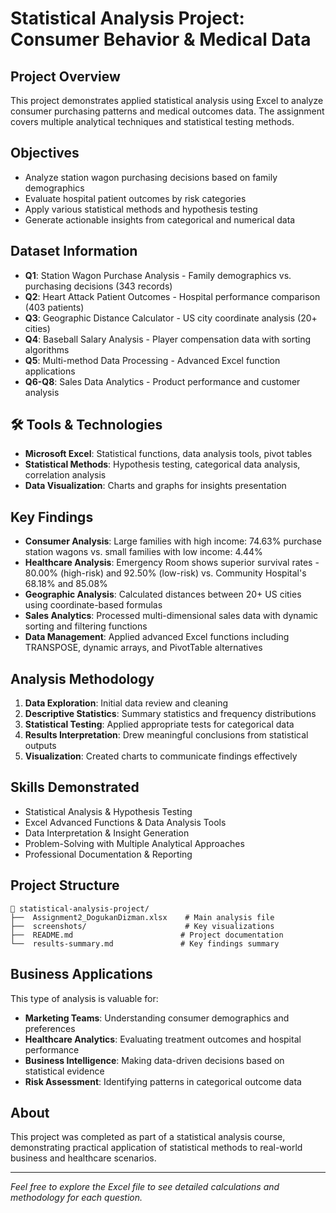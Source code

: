 # Statistical Analysis Project: Consumer Behavior & Medical Data

##  Project Overview
This project demonstrates applied statistical analysis using Excel to analyze consumer purchasing patterns and medical outcomes data. The assignment covers multiple analytical techniques and statistical testing methods.

##  Objectives
- Analyze station wagon purchasing decisions based on family demographics
- Evaluate hospital patient outcomes by risk categories
- Apply various statistical methods and hypothesis testing
- Generate actionable insights from categorical and numerical data

##  Dataset Information
- **Q1**: Station Wagon Purchase Analysis - Family demographics vs. purchasing decisions (343 records)
- **Q2**: Heart Attack Patient Outcomes - Hospital performance comparison (403 patients)
- **Q3**: Geographic Distance Calculator - US city coordinate analysis (20+ cities)
- **Q4**: Baseball Salary Analysis - Player compensation data with sorting algorithms
- **Q5**: Multi-method Data Processing - Advanced Excel function applications
- **Q6-Q8**: Sales Data Analytics - Product performance and customer analysis

## 🛠 Tools & Technologies
- **Microsoft Excel**: Statistical functions, data analysis tools, pivot tables
- **Statistical Methods**: Hypothesis testing, categorical data analysis, correlation analysis
- **Data Visualization**: Charts and graphs for insights presentation

##  Key Findings
- **Consumer Analysis**: Large families with high income: 74.63% purchase station wagons vs. small families with low income: 4.44%
- **Healthcare Analysis**: Emergency Room shows superior survival rates - 80.00% (high-risk) and 92.50% (low-risk) vs. Community Hospital's 68.18% and 85.08%
- **Geographic Analysis**: Calculated distances between 20+ US cities using coordinate-based formulas
- **Sales Analytics**: Processed multi-dimensional sales data with dynamic sorting and filtering functions
- **Data Management**: Applied advanced Excel functions including TRANSPOSE, dynamic arrays, and PivotTable alternatives

##  Analysis Methodology
1. **Data Exploration**: Initial data review and cleaning
2. **Descriptive Statistics**: Summary statistics and frequency distributions  
3. **Statistical Testing**: Applied appropriate tests for categorical data
4. **Results Interpretation**: Drew meaningful conclusions from statistical outputs
5. **Visualization**: Created charts to communicate findings effectively

##  Skills Demonstrated
- Statistical Analysis & Hypothesis Testing
- Excel Advanced Functions & Data Analysis Tools
- Data Interpretation & Insight Generation
- Problem-Solving with Multiple Analytical Approaches
- Professional Documentation & Reporting

##  Project Structure
```
📁 statistical-analysis-project/
├──  Assignment2_DogukanDizman.xlsx    # Main analysis file
├──  screenshots/                      # Key visualizations
├──  README.md                        # Project documentation
└──  results-summary.md               # Key findings summary
```

##  Business Applications
This type of analysis is valuable for:
- **Marketing Teams**: Understanding consumer demographics and preferences
- **Healthcare Analytics**: Evaluating treatment outcomes and hospital performance
- **Business Intelligence**: Making data-driven decisions based on statistical evidence
- **Risk Assessment**: Identifying patterns in categorical outcome data

##  About
This project was completed as part of a statistical analysis course, demonstrating practical application of statistical methods to real-world business and healthcare scenarios.

---
*Feel free to explore the Excel file to see detailed calculations and methodology for each question.*
